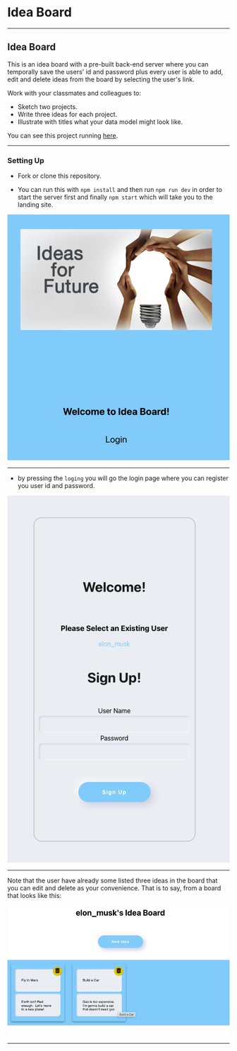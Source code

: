 <h1>Idea Board</h1>

---

## Idea Board

This is an idea board with a pre-built back-end server where you can temporally save the users' id and password plus every user is able to add, edit and delete ideas from the board by selecting the user's link.

Work with your classmates and colleagues to:

- Sketch two projects.
- Write three ideas for each project.
- Illustrate with titles what your data model might look like.

You can see this project running [here](https://pipe-mv.github.io/ideas-board/).

---

### Setting Up

* Fork or clone this repository.

* You can run this with `npm install` and then run `npm run dev`  in order to start the server first and finally `npm start` which will take you to the landing site.


![board](./src/images/Landing.png)

---


* by pressing the `loging` you will go the login page where you can register you user id and password.

![board](./src/images/Login.png)

---

Note that the user have already some listed three ideas in the board that you can edit and delete as your convenience. That is to say, from a board that looks like this:

![board](./src/images/Board.png)


---


